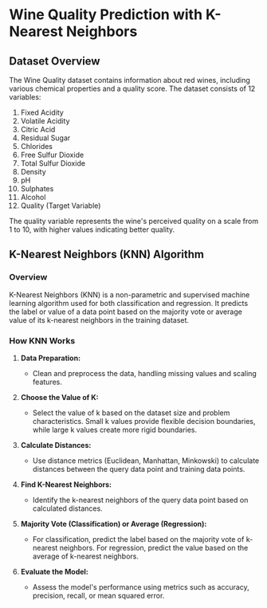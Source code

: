 # Wine Quality Prediction with K-Nearest Neighbors

## Dataset Overview
The Wine Quality dataset contains information about red wines, including various chemical properties and a quality score. The dataset consists of 12 variables:

1. Fixed Acidity
2. Volatile Acidity
3. Citric Acid
4. Residual Sugar
5. Chlorides
6. Free Sulfur Dioxide
7. Total Sulfur Dioxide
8. Density
9. pH
10. Sulphates
11. Alcohol
12. Quality (Target Variable)

The quality variable represents the wine's perceived quality on a scale from 1 to 10, with higher values indicating better quality.

## K-Nearest Neighbors (KNN) Algorithm

### Overview
K-Nearest Neighbors (KNN) is a non-parametric and supervised machine learning algorithm used for both classification and regression. It predicts the label or value of a data point based on the majority vote or average value of its k-nearest neighbors in the training dataset.

### How KNN Works
1. **Data Preparation:**
   - Clean and preprocess the data, handling missing values and scaling features.

2. **Choose the Value of K:**
   - Select the value of k based on the dataset size and problem characteristics. Small k values provide flexible decision boundaries, while large k values create more rigid boundaries.

3. **Calculate Distances:**
   - Use distance metrics (Euclidean, Manhattan, Minkowski) to calculate distances between the query data point and training data points.

4. **Find K-Nearest Neighbors:**
   - Identify the k-nearest neighbors of the query data point based on calculated distances.

5. **Majority Vote (Classification) or Average (Regression):**
   - For classification, predict the label based on the majority vote of k-nearest neighbors. For regression, predict the value based on the average of k-nearest neighbors.

6. **Evaluate the Model:**
   - Assess the model's performance using metrics such as accuracy, precision, recall, or mean squared error.
